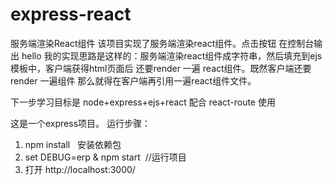 # express-react
服务端渲染React组件
该项目实现了服务端渲染react组件。点击按钮 在控制台输出 hello
我的实现思路是这样的：服务端渲染react组件成字符串，然后填充到ejs模板中，客户端获得html页面后 还要render 一遍 react组件。既然客户端还要render 一遍组件 那么就得在客户端再引用一遍react组件文件。

下一步学习目标是 node+express+ejs+react 配合 react-route 使用

这是一个express项目。
运行步骤：
1. npm install   安装依赖包
2. set DEBUG=erp & npm start  //运行项目
3. 打开 http://localhost:3000/
